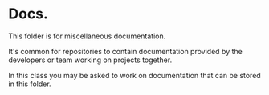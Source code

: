 # Docs.

This folder is for miscellaneous documentation. 

It's common for repositories to contain documentation provided by the developers or team working on projects together.   

In this class you may be asked to work on documentation that can be stored in this folder. 














